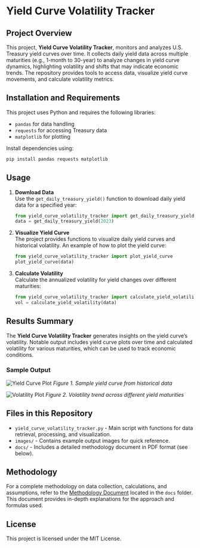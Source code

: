 # Yield Curve Volatility Tracker

## Project Overview

This project, **Yield Curve Volatility Tracker**, monitors and analyzes U.S. Treasury yield curves over time. It collects daily yield data across multiple maturities (e.g., 1-month to 30-year) to analyze changes in yield curve dynamics, highlighting volatility and shifts that may indicate economic trends. The repository provides tools to access data, visualize yield curve movements, and calculate volatility metrics.

## Installation and Requirements

This project uses Python and requires the following libraries:

- `pandas` for data handling
- `requests` for accessing Treasury data
- `matplotlib` for plotting

Install dependencies using:
```bash
pip install pandas requests matplotlib
```

## Usage

1. **Download Data**  
   Use the `get_daily_treasury_yield()` function to download daily yield data for a specified year:
   ```python
   from yield_curve_volatility_tracker import get_daily_treasury_yield
   data = get_daily_treasury_yield(2023)
   ```

2. **Visualize Yield Curve**  
   The project provides functions to visualize daily yield curves and historical volatility. An example of how to plot the yield curve:
   ```python
   from yield_curve_volatility_tracker import plot_yield_curve
   plot_yield_curve(data)
   ```

3. **Calculate Volatility**  
   Calculate the annualized volatility for yield changes over different maturities:
   ```python
   from yield_curve_volatility_tracker import calculate_yield_volatility
   vol = calculate_yield_volatility(data)
   ```

## Results Summary

The **Yield Curve Volatility Tracker** generates insights on the yield curve’s volatility. Notable output includes yield curve plots over time and calculated volatility for various maturities, which can be used to track economic conditions.

### Sample Output

![Yield Curve Plot](images/yield_curve_sample.png)
*Figure 1. Sample yield curve from historical data*

![Volatility Plot](images/volatility_sample.png)
*Figure 2. Volatility trend across different yield maturities*

## Files in this Repository

- `yield_curve_volatility_tracker.py` - Main script with functions for data retrieval, processing, and visualization.
- `images/` - Contains example output images for quick reference.
- `docs/` - Includes a detailed methodology document in PDF format (see below).

## Methodology

For a complete methodology on data collection, calculations, and assumptions, refer to the [Methodology Document](docs/methodology.pdf) located in the `docs` folder. This document provides in-depth explanations for the approach and formulas used.

## License

This project is licensed under the MIT License.
